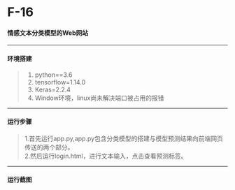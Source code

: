 # F-16  
#### 情感文本分类模型的Web网站  
----------  
#### 环境搭建  
>1. python==3.6  
>2. tensorflow=1.14.0  
>3. Keras=2.2.4  
>4. Window环境，linux尚未解决端口被占用的报错  
----------  
#### 运行步骤  
>1.首先运行app.py,app.py包含分类模型的搭建与模型预测结果向前端网页传送的两个部分。  
>2.然后运行login.html，进行文本输入，点击查看预测标签。  
----------  
#### 运行截图  
